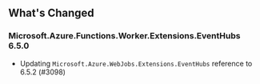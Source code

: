 ## What's Changed

<!-- Please add your release notes in the following format:
- My change description (#PR/#issue)
-->

### Microsoft.Azure.Functions.Worker.Extensions.EventHubs 6.5.0

- Updating `Microsoft.Azure.WebJobs.Extensions.EventHubs` reference to 6.5.2 (#3098)
